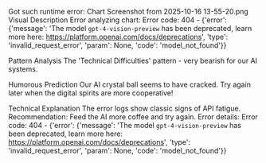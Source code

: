 Got such runtime error:
Chart Screenshot from 2025-10-16 13-55-20.png
Visual Description
Error analyzing chart: Error code: 404 - {'error': {'message': 'The model `gpt-4-vision-preview` has been deprecated, learn more here: https://platform.openai.com/docs/deprecations', 'type': 'invalid_request_error', 'param': None, 'code': 'model_not_found'}}

Pattern Analysis
The 'Technical Difficulties' pattern - very bearish for our AI systems.

Humorous Prediction
Our AI crystal ball seems to have cracked. Try again later when the digital spirits are more cooperative!

Technical Explanation
The error logs show classic signs of API fatigue. Recommendation: Feed the AI more coffee and try again. Error details: Error code: 404 - {'error': {'message': 'The model `gpt-4-vision-preview` has been deprecated, learn more here: https://platform.openai.com/docs/deprecations', 'type': 'invalid_request_error', 'param': None, 'code': 'model_not_found'}}